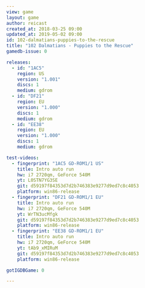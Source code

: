 ```yaml
---
view: game
layout: game
author: reicast
created_at: 2018-03-25 09:00
updated_at: 2019-05-02 09:00
id: 102-dalmatians-puppies-to-the-rescue
title: "102 Dalmatians - Puppies to the Rescue"
gamedb-issue: 0

releases:
  - id: "1AC5"
    region: US
    version: "1.001"
    discs: 1
    medium: gdrom
  - id: "DF21"
    region: EU
    version: "1.000"
    discs: 1
    medium: gdrom
  - id: "EE38"
    region: EU
    version: "1.000"
    discs: 1
    medium: gdrom

test-videos:
  - fingerprint: "1AC5 GD-ROM1/1 US"
    title: Intro auto run
    hw: i7 2720qm, GeForce 540M
    yt: L0STN7YG3SE
    git: d59197f84353d7d2b746383e9277d9ed7c8c4053
    platform: win86-release
  - fingerprint: "DF21 GD-ROM1/1 EU"
    title: Intro auto run
    hw: i7 2720qm, GeForce 540M
    yt: WrTN3ucMfgk
    git: d59197f84353d7d2b746383e9277d9ed7c8c4053
    platform: win86-release
  - fingerprint: "EE38 GD-ROM1/1 EU"
    title: Intro auto run
    hw: i7 2720qm, GeForce 540M
    yt: tAb9_xMIRuM
    git: d59197f84353d7d2b746383e9277d9ed7c8c4053
    platform: win86-release

gotIGDBGame: 0

---
```

